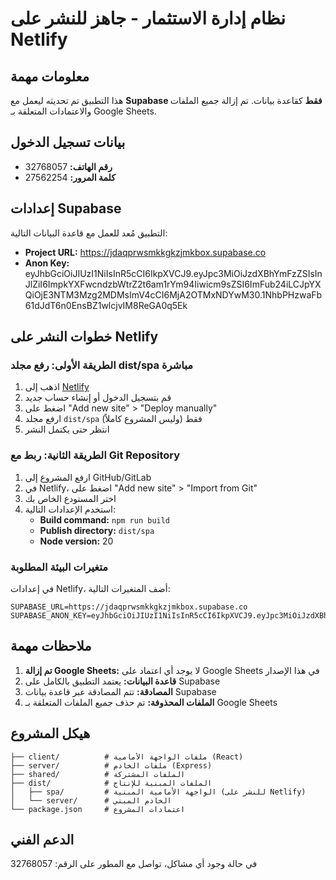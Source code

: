 # نظام إدارة الاستثمار - جاهز للنشر على Netlify

## معلومات مهمة

هذا التطبيق تم تحديثه ليعمل مع **Supabase فقط** كقاعدة بيانات. تم إزالة جميع الملفات والاعتمادات المتعلقة بـ Google Sheets.

## بيانات تسجيل الدخول

- **رقم الهاتف:** 32768057
- **كلمة المرور:** 27562254

## إعدادات Supabase

التطبيق مُعد للعمل مع قاعدة البيانات التالية:

- **Project URL:** https://jdaqprwsmkkgkzjmkbox.supabase.co
- **Anon Key:** eyJhbGciOiJIUzI1NiIsInR5cCI6IkpXVCJ9.eyJpc3MiOiJzdXBhYmFzZSIsInJlZiI6ImpkYXFwcndzbWtrZ2t6am1rYm94Iiwicm9sZSI6ImFub24iLCJpYXQiOjE3NTM3Mzg2MDMsImV4cCI6MjA2OTMxNDYwM30.1NhbPHzwaFb61dJdT6n0EnsBZ1wlcjvIM8ReGA0q5Ek

## خطوات النشر على Netlify

### الطريقة الأولى: رفع مجلد dist/spa مباشرة

1. اذهب إلى [Netlify](https://netlify.com)
2. قم بتسجيل الدخول أو إنشاء حساب جديد
3. اضغط على "Add new site" > "Deploy manually"
4. ارفع مجلد `dist/spa` فقط (وليس المشروع كاملاً)
5. انتظر حتى يكتمل النشر

### الطريقة الثانية: ربط مع Git Repository

1. ارفع المشروع إلى GitHub/GitLab
2. في Netlify، اضغط على "Add new site" > "Import from Git"
3. اختر المستودع الخاص بك
4. استخدم الإعدادات التالية:
   - **Build command:** `npm run build`
   - **Publish directory:** `dist/spa`
   - **Node version:** 20

### متغيرات البيئة المطلوبة

في إعدادات Netlify، أضف المتغيرات التالية:

```
SUPABASE_URL=https://jdaqprwsmkkgkzjmkbox.supabase.co
SUPABASE_ANON_KEY=eyJhbGciOiJIUzI1NiIsInR5cCI6IkpXVCJ9.eyJpc3MiOiJzdXBhYmFzZSIsInJlZiI6ImpkYXFwcndzbWtrZ2t6am1rYm94Iiwicm9sZSI6ImFub24iLCJpYXQiOjE3NTM3Mzg2MDMsImV4cCI6MjA2OTMxNDYwM30.1NhbPHzwaFb61dJdT6n0EnsBZ1wlcjvIM8ReGA0q5Ek
```

## ملاحظات مهمة

1. **تم إزالة Google Sheets:** لا يوجد أي اعتماد على Google Sheets في هذا الإصدار
2. **قاعدة البيانات:** يعتمد التطبيق بالكامل على Supabase
3. **المصادقة:** تتم المصادقة عبر قاعدة بيانات Supabase
4. **الملفات المحذوفة:** تم حذف جميع الملفات المتعلقة بـ Google Sheets

## هيكل المشروع

```
├── client/          # ملفات الواجهة الأمامية (React)
├── server/          # ملفات الخادم (Express)
├── shared/          # الملفات المشتركة
├── dist/            # الملفات المبنية للإنتاج
│   ├── spa/         # الواجهة الأمامية المبنية (للنشر على Netlify)
│   └── server/      # الخادم المبني
└── package.json     # اعتمادات المشروع
```

## الدعم الفني

في حالة وجود أي مشاكل، تواصل مع المطور على الرقم: 32768057

